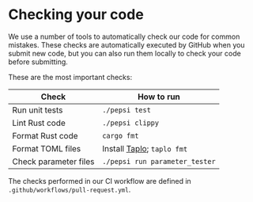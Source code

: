 # Checking your code

We use a number of tools to automatically check our code for common mistakes.
These checks are automatically executed by GitHub when you submit new code,
but you can also run them locally to check your code before submitting.

These are the most important checks:

| Check                 | How to run                                               |
|-----------------------|----------------------------------------------------------|
| Run unit tests        | `./pepsi test`                                           |
| Lint Rust code        | `./pepsi clippy`                                         |
| Format Rust code      | `cargo fmt`                                              |
| Format TOML files     | Install [Taplo](https://taplo.tamasfe.dev/); `taplo fmt` |
| Check parameter files | `./pepsi run parameter_tester`                           |

The checks performed in our CI workflow are defined in `.github/workflows/pull-request.yml`.


